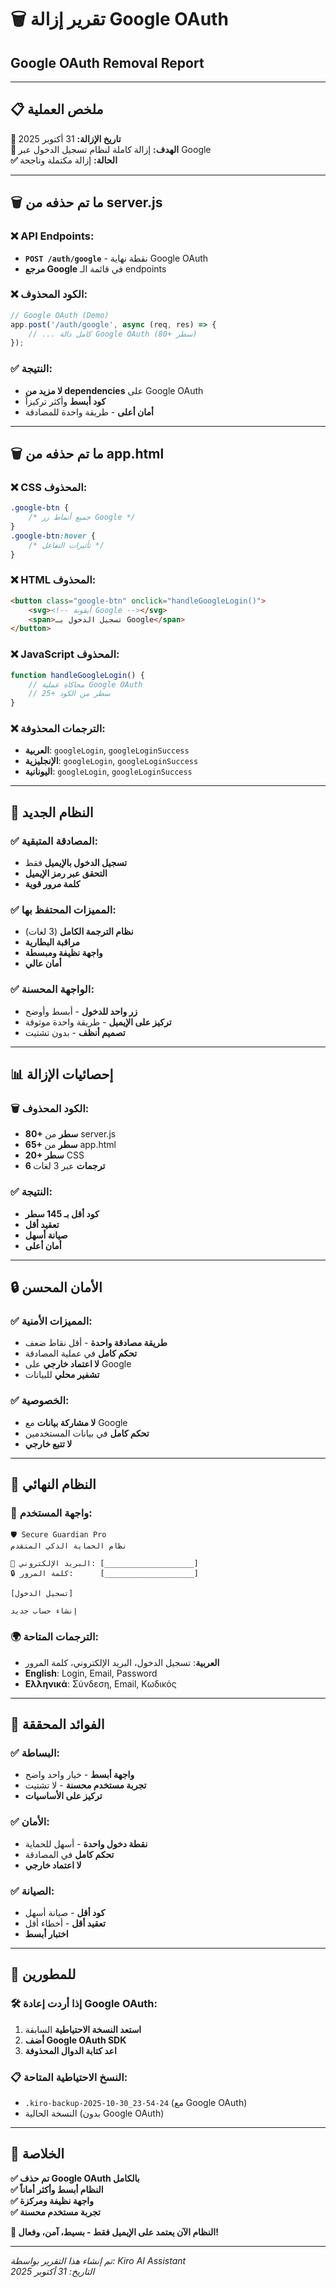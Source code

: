 # 🗑️ تقرير إزالة Google OAuth
## Google OAuth Removal Report

---

## 📋 ملخص العملية

**📅 تاريخ الإزالة:** 31 أكتوبر 2025  
**🎯 الهدف:** إزالة كاملة لنظام تسجيل الدخول عبر Google  
**✅ الحالة:** إزالة مكتملة وناجحة

---

## 🗑️ ما تم حذفه من server.js

### ❌ API Endpoints:
- **`POST /auth/google`** - نقطة نهاية Google OAuth
- **مرجع Google** في قائمة الـ endpoints

### ❌ الكود المحذوف:
```javascript
// Google OAuth (Demo)
app.post('/auth/google', async (req, res) => {
    // ... كامل دالة Google OAuth (80+ سطر)
});
```

### ✅ النتيجة:
- **لا مزيد من dependencies** على Google OAuth
- **كود أبسط** وأكثر تركيزاً
- **أمان أعلى** - طريقة واحدة للمصادقة

---

## 🗑️ ما تم حذفه من app.html

### ❌ CSS المحذوف:
```css
.google-btn {
    /* جميع أنماط زر Google */
}
.google-btn:hover {
    /* تأثيرات التفاعل */
}
```

### ❌ HTML المحذوف:
```html
<button class="google-btn" onclick="handleGoogleLogin()">
    <svg><!-- أيقونة Google --></svg>
    <span>تسجيل الدخول بـ Google</span>
</button>
```

### ❌ JavaScript المحذوف:
```javascript
function handleGoogleLogin() {
    // محاكاة عملية Google OAuth
    // 25+ سطر من الكود
}
```

### ❌ الترجمات المحذوفة:
- **العربية**: `googleLogin`, `googleLoginSuccess`
- **الإنجليزية**: `googleLogin`, `googleLoginSuccess`
- **اليونانية**: `googleLogin`, `googleLoginSuccess`

---

## 🎯 النظام الجديد

### ✅ المصادقة المتبقية:
- **تسجيل الدخول بالإيميل** فقط
- **التحقق عبر رمز الإيميل**
- **كلمة مرور قوية**

### ✅ المميزات المحتفظ بها:
- **نظام الترجمة الكامل** (3 لغات)
- **مراقبة البطارية**
- **واجهة نظيفة ومبسطة**
- **أمان عالي**

### ✅ الواجهة المحسنة:
- **زر واحد للدخول** - أبسط وأوضح
- **تركيز على الإيميل** - طريقة واحدة موثوقة
- **تصميم أنظف** - بدون تشتيت

---

## 📊 إحصائيات الإزالة

### 🗑️ الكود المحذوف:
- **80+ سطر** من server.js
- **65+ سطر** من app.html
- **20+ سطر** CSS
- **6 ترجمات** عبر 3 لغات

### ✅ النتيجة:
- **كود أقل بـ 145 سطر**
- **تعقيد أقل**
- **صيانة أسهل**
- **أمان أعلى**

---

## 🔒 الأمان المحسن

### ✅ المميزات الأمنية:
- **طريقة مصادقة واحدة** - أقل نقاط ضعف
- **تحكم كامل** في عملية المصادقة
- **لا اعتماد خارجي** على Google
- **تشفير محلي** للبيانات

### ✅ الخصوصية:
- **لا مشاركة بيانات** مع Google
- **تحكم كامل** في بيانات المستخدمين
- **لا تتبع خارجي**

---

## 🚀 النظام النهائي

### 📱 واجهة المستخدم:
```
🛡️ Secure Guardian Pro
نظام الحماية الذكي المتقدم

📧 البريد الإلكتروني: [____________________]
🔒 كلمة المرور:      [____________________]

[تسجيل الدخول]

إنشاء حساب جديد
```

### 🌍 الترجمات المتاحة:
- **العربية**: تسجيل الدخول، البريد الإلكتروني، كلمة المرور
- **English**: Login, Email, Password
- **Ελληνικά**: Σύνδεση, Email, Κωδικός

---

## 🎯 الفوائد المحققة

### ✅ البساطة:
- **واجهة أبسط** - خيار واحد واضح
- **تجربة مستخدم محسنة** - لا تشتيت
- **تركيز على الأساسيات**

### ✅ الأمان:
- **نقطة دخول واحدة** - أسهل للحماية
- **تحكم كامل** في المصادقة
- **لا اعتماد خارجي**

### ✅ الصيانة:
- **كود أقل** - صيانة أسهل
- **تعقيد أقل** - أخطاء أقل
- **اختبار أبسط**

---

## 🔄 للمطورين

### 🛠️ إذا أردت إعادة Google OAuth:
1. **استعد النسخة الاحتياطية** السابقة
2. **أضف Google OAuth SDK**
3. **اعد كتابة الدوال المحذوفة**

### 📋 النسخ الاحتياطية المتاحة:
- `.kiro-backup-2025-10-30_23-54-24` (مع Google OAuth)
- النسخة الحالية (بدون Google OAuth)

---

## 🎉 الخلاصة

**✅ تم حذف Google OAuth بالكامل**  
**✅ النظام أبسط وأكثر أماناً**  
**✅ واجهة نظيفة ومركزة**  
**✅ تجربة مستخدم محسنة**

**🎯 النظام الآن يعتمد على الإيميل فقط - بسيط، آمن، وفعال!**

---

*تم إنشاء هذا التقرير بواسطة: Kiro AI Assistant*  
*التاريخ: 31 أكتوبر 2025*